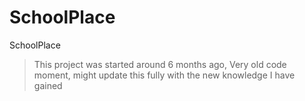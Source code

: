 # SchoolPlace
SchoolPlace

> This project was started around 6 months ago, Very old code moment, might update this fully with the new knowledge I have gained
